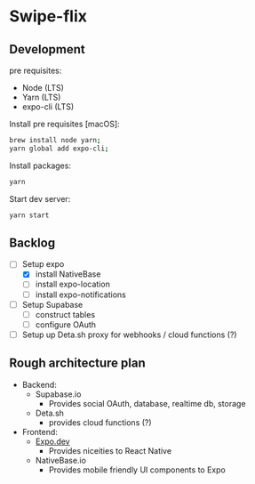 # Swipe-flix

## Development

pre requisites:

- Node (LTS)
- Yarn (LTS)
- expo-cli (LTS)

Install pre requisites [macOS]:

```sh
brew install node yarn;
yarn global add expo-cli;
```

Install packages:

```sh
yarn
```

Start dev server:

```sh
yarn start
```

## Backlog

- [ ] Setup expo
  - [x] install NativeBase
  - [ ] install expo-location
  - [ ] install expo-notifications
- [ ] Setup Supabase
  - [ ] construct tables
  - [ ] configure OAuth
- [ ] Setup up Deta.sh proxy for webhooks / cloud functions (?)

## Rough architecture plan

- Backend:
    - Supabase.io
      - Provides social OAuth, database, realtime db, storage
    - Deta.sh
      - provides cloud functions (?)
- Frontend:
    - [Expo.dev](https://expo.dev)
      - Provides niceities to React Native
    - NativeBase.io
      - Provides mobile friendly UI components to Expo